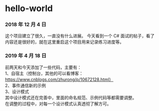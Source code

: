 # hello-world

### 2018 年 12 月 4 日

这个项目建立了很久，一直没有什么进展。
今天看到一个 C# 面试的帖子，看了内容还是很好的，就在这里重启这个项目用来记录练习进度等。

### 2019 年 4 月 18 日

前两天和今天添加了一些代码，主要有：  
1、自宿主（控制台，其他的可以看博客：https://www.cnblogs.com/zhurong/p/10672128.html）  
2、事件通信新的示例  
3、设计模式  
其中设计模式还在完善中，里面的命名规范、示例代码等都需要调整。  
在调整的过程中，对每一个设计模式认真透彻了解方可。
